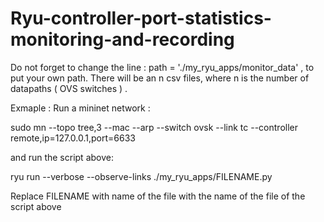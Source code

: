 # Ryu-controller-port-statistics-monitoring-and-recording
Do not forget to change the line : path = './my_ryu_apps/monitor_data' , to put your own path.
There will be an n csv files, where n is the number of datapaths ( OVS switches ) .

Exmaple : Run a mininet network :

sudo mn --topo tree,3 --mac --arp --switch ovsk  --link tc  --controller remote,ip=127.0.0.1,port=6633

and run the script above:

ryu run  --verbose --observe-links  ./my_ryu_apps/FILENAME.py 

Replace FILENAME with name of the file with the name of the file of the script above 
